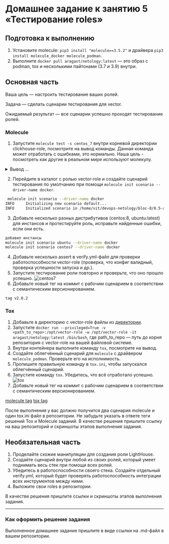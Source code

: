 # Домашнее задание к занятию 5 «Тестирование roles»

## Подготовка к выполнению

1. Установите molecule: `pip3 install "molecule==3.5.2"` и драйвера `pip3 install molecule_docker molecule_podman`.
2. Выполните `docker pull aragast/netology:latest` —  это образ с podman, tox и несколькими пайтонами (3.7 и 3.9) внутри.

## Основная часть

Ваша цель — настроить тестирование ваших ролей. 

Задача — сделать сценарии тестирования для vector. 

Ожидаемый результат — все сценарии успешно проходят тестирование ролей.

### Molecule

1. Запустите  `molecule test -s centos_7` внутри корневой директории clickhouse-role, посмотрите на вывод команды. Данная команда может отработать с ошибками, это нормально. Наша цель - посмотреть как другие в реальном мире используют молекулу.

<details><summary>   Вывод ...</summary>
clickhouse git:(main) ✗ molecule test -s centos_7

INFO     centos_7 scenario test matrix: dependency, lint, cleanup, destroy, syntax, create, prepare, converge, idempotence, side_effect, verify, cleanup, destroy
INFO     Performing prerun...
INFO     Set ANSIBLE_LIBRARY=/home/vit/.cache/ansible-compat/7e099f/modules:/home/vit/.ansible/plugins/modules:/usr/share/ansible/plugins/modules
INFO     Set ANSIBLE_COLLECTIONS_PATH=/home/vit/.cache/ansible-compat/7e099f/collections:/home/vit/.ansible/collections:/usr/share/ansible/collections
INFO     Set ANSIBLE_ROLES_PATH=/home/vit/.cache/ansible-compat/7e099f/roles:/home/vit/.ansible/roles:/usr/share/ansible/roles:/etc/ansible/roles
INFO     Inventory /home/vit/devops-netology/bloc-8/8.5-ansible/clickhouse/molecule/centos_7/../resources/inventory/hosts.yml linked to /home/vit/.cache/molecule/clickhouse/centos_7/inventory/hosts
INFO     Inventory /home/vit/devops-netology/bloc-8/8.5-ansible/clickhouse/molecule/centos_7/../resources/inventory/group_vars/ linked to /home/vit/.cache/molecule/clickhouse/centos_7/inventory/group_vars
INFO     Inventory /home/vit/devops-netology/bloc-8/8.5-ansible/clickhouse/molecule/centos_7/../resources/inventory/host_vars/ linked to /home/vit/.cache/molecule/clickhouse/centos_7/inventory/host_vars
INFO     Running centos_7 > dependency
WARNING  Skipping, missing the requirements file.
WARNING  Skipping, missing the requirements file.
INFO     Inventory /home/vit/devops-netology/bloc-8/8.5-ansible/clickhouse/molecule/centos_7/../resources/inventory/hosts.yml linked to /home/vit/.cache/molecule/clickhouse/centos_7/inventory/hosts
INFO     Inventory /home/vit/devops-netology/bloc-8/8.5-ansible/clickhouse/molecule/centos_7/../resources/inventory/group_vars/ linked to /home/vit/.cache/molecule/clickhouse/centos_7/inventory/group_vars
INFO     Inventory /home/vit/devops-netology/bloc-8/8.5-ansible/clickhouse/molecule/centos_7/../resources/inventory/host_vars/ linked to /home/vit/.cache/molecule/clickhouse/centos_7/inventory/host_vars
INFO     Running centos_7 > lint
COMMAND: yamllint .
ansible-lint
flake8

zsh:3: command not found: flake8
CRITICAL Lint failed with error code 127
WARNING  An error occurred during the test sequence action: 'lint'. Cleaning up.
INFO     Inventory /home/vit/devops-netology/bloc-8/8.5-ansible/clickhouse/molecule/centos_7/../resources/inventory/hosts.yml linked to /home/vit/.cache/molecule/clickhouse/centos_7/inventory/hosts
INFO     Inventory /home/vit/devops-netology/bloc-8/8.5-ansible/clickhouse/molecule/centos_7/../resources/inventory/group_vars/ linked to /home/vit/.cache/molecule/clickhouse/centos_7/inventory/group_vars
INFO     Inventory /home/vit/devops-netology/bloc-8/8.5-ansible/clickhouse/molecule/centos_7/../resources/inventory/host_vars/ linked to /home/vit/.cache/molecule/clickhouse/centos_7/inventory/host_vars
INFO     Running centos_7 > cleanup
WARNING  Skipping, cleanup playbook not configured.
INFO     Inventory /home/vit/devops-netology/bloc-8/8.5-ansible/clickhouse/molecule/centos_7/../resources/inventory/hosts.yml linked to /home/vit/.cache/molecule/clickhouse/centos_7/inventory/hosts
INFO     Inventory /home/vit/devops-netology/bloc-8/8.5-ansible/clickhouse/molecule/centos_7/../resources/inventory/group_vars/ linked to /home/vit/.cache/molecule/clickhouse/centos_7/inventory/group_vars
INFO     Inventory /home/vit/devops-netology/bloc-8/8.5-ansible/clickhouse/molecule/centos_7/../resources/inventory/host_vars/ linked to /home/vit/.cache/molecule/clickhouse/centos_7/inventory/host_vars
INFO     Running centos_7 > destroy
INFO     Sanity checks: 'docker'

PLAY [Destroy] *****************************************************************

TASK [Set async_dir for HOME env] **********************************************
ok: [localhost]

TASK [Destroy molecule instance(s)] ********************************************
changed: [localhost] => (item=centos_7)

TASK [Wait for instance(s) deletion to complete] *******************************
FAILED - RETRYING: [localhost]: Wait for instance(s) deletion to complete (300 retries left).
ok: [localhost] => (item=centos_7)

TASK [Delete docker networks(s)] ***********************************************

PLAY RECAP *********************************************************************
localhost                  : ok=3    changed=1    unreachable=0    failed=0    skipped=1    rescued=0    ignored=0

INFO     Pruning extra files from scenario ephemeral directory</details>

2. Перейдите в каталог с ролью vector-role и создайте сценарий тестирования по умолчанию при помощи `molecule init scenario --driver-name docker`.

```bash
 molecule init scenario --driver-name docker
INFO     Initializing new scenario default...
INFO     Initialized scenario in /home/vit/devops-netology/bloc-8/8.5-ansible/vector-role/molecule/default successfully.
```

3. Добавьте несколько разных дистрибутивов (centos:8, ubuntu:latest) для инстансов и протестируйте роль, исправьте найденные ошибки, если они есть.

```bash
добавил инстансы
molecule init scenario ubuntu --driver-name docker
molecule init scenario centos7 --driver-name docker
```

4. Добавьте несколько assert в verify.yml-файл для  проверки работоспособности vector-role (проверка, что конфиг валидный, проверка успешности запуска и др.). 
5. Запустите тестирование роли повторно и проверьте, что оно прошло успешно.
![centos7](/7.5/img/1.jpg)
6. Добавьте новый тег на коммит с рабочим сценарием в соответствии с семантическим версионированием.
```
tag v2.0.2
```

### Tox

1. Добавьте в директорию с vector-role файлы из [директории](./example).
2. Запустите `docker run --privileged=True -v <path_to_repo>:/opt/vector-role -w /opt/vector-role -it aragast/netology:latest /bin/bash`, где path_to_repo — путь до корня репозитория с vector-role на вашей файловой системе.
3. Внутри контейнера выполните команду `tox`, посмотрите на вывод.
5. Создайте облегчённый сценарий для `molecule` с драйвером `molecule_podman`. Проверьте его на исполнимость.
6. Пропишите правильную команду в `tox.ini`, чтобы запускался облегчённый сценарий.
8. Запустите команду `tox`. Убедитесь, что всё отработало успешно.
![tox](/7.5/img/2.jpg)
9. Добавьте новый тег на коммит с рабочим сценарием в соответствии с семантическим версионированием.

[molecule tag](https://github.com/basson63/devops-netology-29/releases/tag/v2.0.2)
[tox tag](https://github.com/basson63/devops-netology-29/releases/tag/v2.1.0)

После выполнения у вас должно получится два сценария molecule и один tox.ini файл в репозитории. Не забудьте указать в ответе теги решений Tox и Molecule заданий. В качестве решения пришлите ссылку на  ваш репозиторий и скриншоты этапов выполнения задания. 

## Необязательная часть

1. Проделайте схожие манипуляции для создания роли LightHouse.
2. Создайте сценарий внутри любой из своих ролей, который умеет поднимать весь стек при помощи всех ролей.
3. Убедитесь в работоспособности своего стека. Создайте отдельный verify.yml, который будет проверять работоспособность интеграции всех инструментов между ними.
4. Выложите свои roles в репозитории.

В качестве решения пришлите ссылки и скриншоты этапов выполнения задания.

---

### Как оформить решение задания

Выполненное домашнее задание пришлите в виде ссылки на .md-файл в вашем репозитории.
